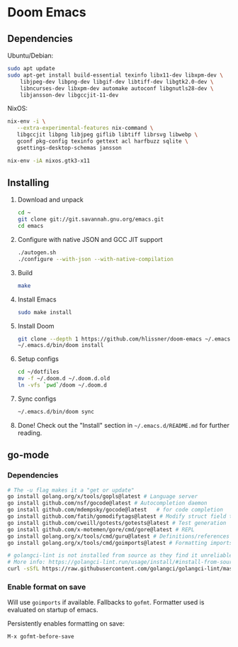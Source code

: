 # Doom Emacs

## Dependencies

Ubuntu/Debian:

```sh
sudo apt update
sudo apt-get install build-essential texinfo libx11-dev libxpm-dev \
    libjpeg-dev libpng-dev libgif-dev libtiff-dev libgtk2.0-dev \
    libncurses-dev libxpm-dev automake autoconf libgnutls28-dev \
    libjansson-dev libgccjit-11-dev
```

NixOS:

```sh
nix-env -i \
   --extra-experimental-features nix-command \
   libgccjit libpng libjpeg giflib libtiff librsvg libwebp \
   gconf pkg-config texinfo gettext acl harfbuzz sqlite \
   gsettings-desktop-schemas jansson

nix-env -iA nixos.gtk3-x11
```

## Installing

1. Download and unpack

   ```sh
   cd ~
   git clone git://git.savannah.gnu.org/emacs.git
   cd emacs
   ```

2. Configure with native JSON and GCC JIT support

   ```sh
   ./autogen.sh
   ./configure --with-json --with-native-compilation
   ```

3. Build

   ```sh
   make
   ```

4. Install Emacs

   ```sh
   sudo make install
   ```

5. Install Doom

   ```sh
   git clone --depth 1 https://github.com/hlissner/doom-emacs ~/.emacs.d
   ~/.emacs.d/bin/doom install
   ```

6. Setup configs

   ```sh
   cd ~/dotfiles
   mv -f ~/.doom.d ~/.doom.d.old
   ln -vfs `pwd`/doom ~/.doom.d
   ```

7. Sync configs

   ```sh
   ~/.emacs.d/bin/doom sync
   ```

8. Done! Check out the "Install" section in `~/.emacs.d/README.md` for further
   reading.

## go-mode

### Dependencies

```sh
# The -u flag makes it a "get or update"
go install golang.org/x/tools/gopls@latest # Language server
go install github.com/nsf/gocode@latest # Autocompletion daemon
go install github.com/mdempsky/gocode@latest   # for code completion
go install github.com/fatih/gomodifytags@latest # Modify struct field tags
go install github.com/cweill/gotests/gotests@latest # Test generation
go install github.com/x-motemen/gore/cmd/gore@latest # REPL
go install golang.org/x/tools/cmd/guru@latest # Definitions/references navigation + refactoring
go install golang.org/x/tools/cmd/goimports@latest # Formatting imports

# golangci-lint is not installed from source as they find it unreliable
# More info: https://golangci-lint.run/usage/install/#install-from-source
curl -sSfL https://raw.githubusercontent.com/golangci/golangci-lint/master/install.sh | sh -s -- -b $(go env GOPATH)/bin v1.35.0
```

### Enable format on save

Will use `goimports` if available. Fallbacks to `gofmt`. Formatter used is
evaluated on startup of emacs.

Persistently enables formatting on save:

```emacs
M-x gofmt-before-save
```

